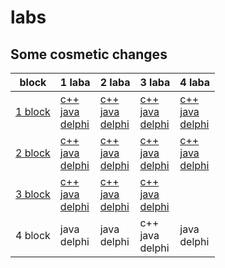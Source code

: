 # labs
## Some cosmetic changes


| block                        |                                                                                              1 laba                                                                                           |                                                                                          2 laba                                                                                               |                                                                              3 laba                                                                                                            |                                                                              4 laba                                                                                                    |
|------------------------------|-----------------------------------------------------------------------------------------------------------------------------------------------------------------------------------------------|-----------------------------------------------------------------------------------------------------------------------------------------------------------------------------------------------|------------------------------------------------------------------------------------------------------------------------------------------------------------------------------------------------|----------------------------------------------------------------------------------------------------------------------------------------------------------------------------------------|
| <a href="1block">1 block</a> | <a href="1block/1/C++/ConsoleApplication1/ConsoleApplication1.cpp">c++</a> <br> <a href="1block/1/Java/project/src/Main.java">java</a> <br> <a href="1block/1/Delphi/Project1.dpr">delphi</a> | <a href="1block/2/C++/ConsoleApplication1/ConsoleApplication1.cpp">c++</a> <br> <a href="1block/2/Java/project/src/Main.java">java</a> <br> <a href="1block/2/Delphi/Project1.dpr">delphi</a> | <a href="1block/3/C++/ConsoleApplication1/ConsoleApplication1.cpp">c++</a> <br> <a href="1block/3/Java/untitled/src/Main.java">java</a> <br> <a href="1block/3/Delphi/Project1.dpr">delphi</a> | <a href="1block/4/C++/ConsoleApplication1/ConsoleApplication1.cpp">c++</a> <br> <a href="1block/4/Java/untitled/src/Main.java">java</a> <br> <a href="1block/4/Delphi/Project1.dpr">delphi</a> |
| <a href="2block">2 block</a> | <a href="2block/1/c++/ConsoleApplication1/ConsoleApplication1.cpp">c++</a> <br> <a href="2block/1/Java/project/src/Main.java">java</a> <br> <a href="2block/1/Delphi/Project2.dpr">delphi</a> | <a href="2block/2/C++/ConsoleApplication1/ConsoleApplication1.cpp">c++</a> <br><a href="2block/2/Java/project2_2/src/Main.java">java</a><br> <a href="2block/2/Delphi/Project2.dpr">delphi</a>| <a href="2block/3/C++/ConsoleApplication1/ConsoleApplication1.cpp">c++</a> <br> <a href="2block/3/Java/untitled/src/Main.java">java</a> <br> <a href="2block/3/Delphi/Project2.dpr">delphi</a> | <a href="2block/4/C++/ConsoleApplication1/ConsoleApplication1.cpp">c++</a> <br> <a href="2block/4/Java/laba/src/Main.java">java</a>     <br> <a href="2block/4/Delphi/Project2.dpr">delphi</a> |
| <a href="3block">3 block</a> | <a href="3block/1/C++/ConsoleApplication/ConsoleApplication.cpp">c++</a>   <br> <a href="3block/1/Java/untitled/src/Main.java">java</a><br> <a href="3block/1/Delphi/Project3.dpr">delphi</a> | <a href="3block/2/C++/ConsoleApplication1/ConsoleApplication1.cpp">c++</a> <br> <a href="3block/2/Java/untitled/src/Main.java">java</a><br> <a href="3block/2/Delphi/Project4.dpr">delphi</a> | <a href="3block/3/C++/ConsoleApplication1/ConsoleApplication1.cpp">c++</a> <br> <a href="3block/3/Java/untitled/src/Main.java">java</a> <br> <a href="3block/3/Delphi/Project4.dpr">delphi</a> |                                                                                                                                                                                                |
| 4 block                      | java                                                                                                                                   <br> delphi                                            |    java                                                                                                              <br> delphi                                                              | c++                                                                        <br> java                                                    <br> delphi                                            |  java                                                                                                                                   <br>  delphi                                           |

